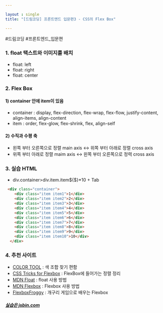 ```yaml
---

layout : single
title: "[드림코딩] 프론트엔드 입문편3 - CSS의 Flex Box"

---
```


#드림코딩 #프론트엔드_입문편

### 1. float 택스트와 이미지를 배치

- float: left
- float: right
- float: center

### 2. Flex Box

#### 1) container 안에 item이 있음

- container : display, flex-direction, flex-wrap, flex-flow, justify-content, align-items, align-content
- item : order, flex-glow, flex-shrink, flex, align-self

#### 2) 수직과 수평 축

- 왼쪽 부터 오른쪽으로 정렬 main axis ↔ 위쪽 부터 아래로 정렬 cross axis
- 위쪽 부터 아래로 정렬 maim axis ↔ 왼쪽 부터 오른쪽으로 정력 cross axis

### 3. 실습 HTML

- div.container>div.item.item${$}\*10 + Tab

```HTML
 <div class="container">
    <div class="item item1">1</div>
    <div class="item item2">2</div>
    <div class="item item3">3</div>
    <div class="item item4">4</div>
    <div class="item item5">5</div>
    <div class="item item6">6</div>
    <div class="item item7">7</div>
    <div class="item item8">8</div>
    <div class="item item9">9</div>
    <div class="item item10">10</div>
  </div>
```

### 4. 추천 사이트
* [COLOR TOOL](https://material.io/resources/color/#!/?view.left=0&view.right=0&primary.color=607D8B) : 색 조합 찾기 편함   
* [CSS Tricks for Flexbox](https://css-tricks.com/snippets/css/a-guide-to-flexbox/) : FlexBox에 들어가는 정렬 정리   
* [MDN Float](https://developer.mozilla.org/en-US/docs/Web/CSS/float) : float 사용 방법   
* [MDN Flexbox](https://developer.mozilla.org/en-US/docs/Web/CSS/CSS_Flexible_Box_Layout/Basic_Concepts_of_Flexbox) : Flexbox 사용 방법   
* [FlexboxFroggy](https://flexboxfroggy.com/#ko) : 개구리 게임으로 배우는 Flexbox
##### [실습은 jsbin.com](www.jsbin.com)

